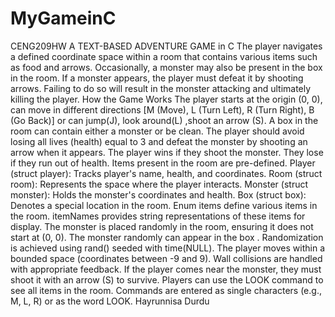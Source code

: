 # MyGameinC
CENG209HW
A TEXT-BASED ADVENTURE GAME in C
 The player navigates a defined coordinate space within a room that contains various items such as food and arrows. Occasionally, a monster may also be present in the box in the room. If a monster appears, the player must defeat it by shooting arrows. Failing to do so will result in the monster attacking and ultimately killing the player.
How the Game Works
The player starts at the origin (0, 0), can move in different directions [M (Move), L (Turn Left), R (Turn Right), B (Go Back)] or can jump(J), look around(L) ,shoot an arrow (S).
A box in the room can contain either a monster or be clean.
The player should avoid losing all lives (health) equal to 3 and defeat the monster by shooting an arrow when it appears. The player wins if they shoot the monster. They lose if they run out of health.
Items present in the room are pre-defined.
Player (struct player): Tracks player's name, health, and coordinates.
Room (struct room): Represents the space where the player interacts.
Monster (struct monster): Holds the monster's coordinates and health.
Box (struct box): Denotes a special location in the room.
Enum items define various items in the room.
itemNames provides string representations of these items for display.
The monster is placed randomly in the room, ensuring it does not start at (0, 0).
The monster randomly can appear in the box . Randomization is achieved using rand() seeded with time(NULL).
The player moves within a bounded space (coordinates between -9 and 9).
Wall collisions are handled with appropriate feedback.
If the player comes near the monster, they must shoot it with an arrow (S) to survive.
Players can use the LOOK command to see all items in the room.
Commands are entered as single characters (e.g., M, L, R) or as the word LOOK.                                                                         Hayrunnisa Durdu
